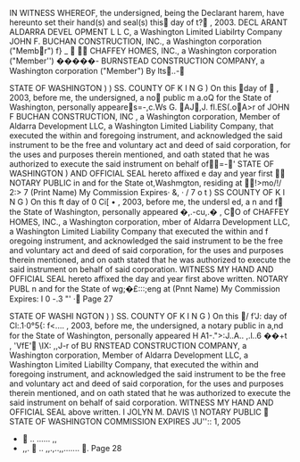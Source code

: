 IN WITNESS WHEREOF, the undersigned, being the Declarant harem, have
hereunto set their hand(s) and seal(s) this􀆓 day of t?􀀣 , 2003.
DECL ARANT
ALDARRA DEVEL OPMENT L L C, a Washington Limited
Liabilrty Company
JOHN F. BUCHAN CONSTRUCTION, INC., a Washington
corporation ("Memb􀀊r") f} _
􀀄 􀀅􀀆
CHAFFEY HOMES, INC., a Washington corporation
("Member'')
�����-
BURNSTEAD CONSTRUCTION COMPANY, a Washington
corporation ("Member")
By lts􀀃..-􀀉


STATE OF WASHINGTON )
) SS.
COUNTY OF K I N G )
On this 􀀉day of 􀀕 , 2003, before me, the undersigned, a no􀃇 public m
a.oQ for the State of Washington, personally appeare􀀔s=-,c.Ws G. 􀀤AJ􀀥,J.
fl.ES(.o􀀗A>r of JOHN F BUCHAN CONSTRUCTION, INC , a Washington corporation,
Member of Aldarra Development LLC, a Washington Limited Liability Company, that
executed the within and foregoing instrument, and acknowledged the said instrument to be
the free and voluntary act and deed of said corporation, for the uses and purposes therein
mentioned, and oath stated that he was authorized to execute the said instrument on
behalf of􀀅􀀃=-􀀂'
STATE OF WASHINGTON )
AND OFFICIAL SEAL hereto affixed e day and year first
􀀄􀀅 NOTARY PUBLIC in and for the State
ot,Washmgton, residing at 􀀋􀀌!>mo/!/ 2:>
7
(Print Name)
My Commission Expires· &, · / 7 o t
) SS
COUNTY OF K l N G )
On this ft day of 0 Ci[ • , 2003, before me, the undersl ed, a n
and f􀃈 the State of Washington, personally appeared �,.-cu,.� ,
C􀀖O of CHAFFEY HOMES, INC., a Washington corporation, mber of Aldarra
Development LLC, a Washington Limited Liability Company that executed the within and
f oregoing instrument, and acknowledged the said instrument to be the free and voluntary act
and deed of said corporation, for the uses and purposes therein mentioned, and on oath
stated that he was authorized to execute the said instrument on behalf of said corporation.
WITNESS MY HAND AND OFFICIAL SEAL hereto affixed the day and year first
above written.
NOTARY PUBL n and for the State
of wg;�£:::;eng at
(Pnnt Name)
My Commission Expires: I 0 -.3 "' ·􀀊
Page 27

STATE OF WASHI NGTON )
) SS.
COUNTY OF K I N G )
On this 􀁝/ f'J: day of Cl:.1·0°5{: f<.... , 2003, before me, the undersigned, a notary public in
a,nd for the State of Washington, personally appeared H A1-.">:J..A.. ,.l..6 ��+t ,
'VfE'􀁞 \IX: ,,J-r of BU RNSTEAD CONSTRUCTION COMPANY, a Washington corporation,
Member of Aldarra Development LLC, a Washington Limited Liabillty Company, that
executed the within and foregoing instrument, and acknowledged the said instrument to be
the free and voluntary act and deed of said corporation, for the uses and purposes therein
mentioned, and on oath stated that he was authorized to execute the said instrument on
behalf of said corporation.
WITNESS MY HAND AND OFFICIAL SEAL
above written.
I JOLYN M. DAVIS \1 NOTARY PUBLIC 􀀆 STATE OF WASHINGTON
COMMISSION EXPIRES
JU\'':: 1, 2005
- 􀁬 .. ...... ,,
- ,,. 􀁫 .. ,,.,..,,....... 􀃨.
Page 28